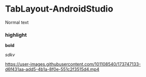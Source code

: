 # TabLayout-AndroidStudio

Normal text

### highlight

**bold**

_sdkv_




















https://user-images.githubusercontent.com/101108540/173747133-d6f431aa-add5-4b1a-8f0e-551c2f3515d4.mp4

